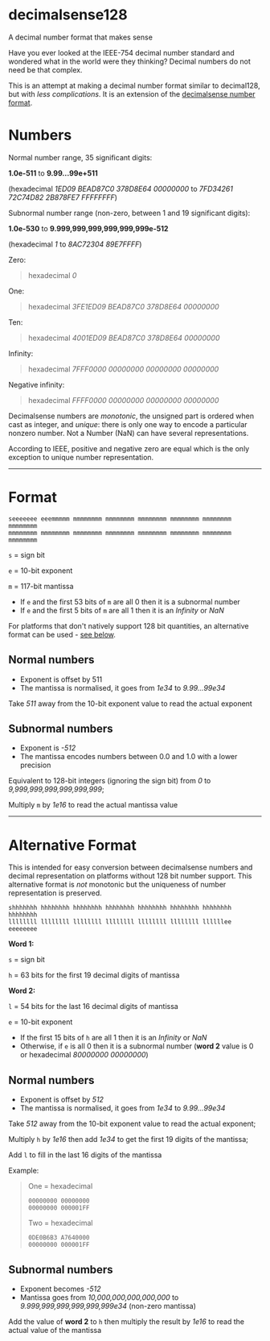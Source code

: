 # decimalsense128
A decimal number format that makes sense

Have you ever looked at the IEEE-754 decimal number standard and wondered what in the world were they thinking?
Decimal numbers do not need be that complex.

This is an attempt at making a decimal number format similar to decimal128, but with _less complications_. It is an extension of the [decimalsense number format](https://github.com/jido/decimalsense).

Numbers
=======

Normal number range, 35 significant digits:

**1.0e-511** to **9.99...99e+511**

(hexadecimal _1ED09 BEAD87C0 378D8E64 00000000_ to _7FD34261 72C74D82 2B878FE7 FFFFFFFF_)

Subnormal number range (non-zero, between 1 and 19 significant digits):

**1.0e-530** to **9.999,999,999,999,999,999e-512**

(hexadecimal _1_ to _8AC72304 89E7FFFF_)

Zero:

> hexadecimal _0_

One:

> hexadecimal _3FE1ED09 BEAD87C0 378D8E64 00000000_

Ten:

> hexadecimal _4001ED09 BEAD87C0 378D8E64 00000000_

Infinity:

> hexadecimal _7FFF0000 00000000 00000000 00000000_

Negative infinity:

> hexadecimal _FFFF0000 00000000 00000000 00000000_

Decimalsense numbers are _monotonic_, the unsigned part is ordered when cast as integer, and _unique_: 
there is only one way to encode a particular nonzero number.
Not a Number (NaN) can have several representations.

According to IEEE, positive and negative zero are equal which is the only exception to unique number representation.

----

Format
======

~~~
seeeeeee eeemmmmm mmmmmmmm mmmmmmmm mmmmmmmm mmmmmmmm mmmmmmmm mmmmmmmm
mmmmmmmm mmmmmmmm mmmmmmmm mmmmmmmm mmmmmmmm mmmmmmmm mmmmmmmm mmmmmmmm
~~~

   `s` = sign bit
   
   `e` = 10-bit exponent
   
   `m` = 117-bit mantissa

 * If `e` and the first 53 bits of `m` are all 0 then it is a subnormal number
 * If `e` and the first 5 bits of `m` are all 1 then it is an _Infinity_ or _NaN_

For platforms that don't natively support 128 bit quantities, an alternative format can be used - [see below](#alternative-format).

Normal numbers
--------------

 * Exponent is offset by 511
 * The mantissa is normalised, it goes from _1e34_ to _9.99...99e34_

Take _511_ away from the 10-bit exponent value to read the actual exponent

Subnormal numbers
-----------------

 * Exponent is _-512_
 * The mantissa encodes numbers between 0.0 and 1.0 with a lower precision

Equivalent to 128-bit integers (ignoring the sign bit) from _0_ to _9,999,999,999,999,999,999_;

Multiply `m` by _1e16_ to read the actual mantissa value

----

Alternative Format
==================

This is intended for easy conversion between decimalsense numbers and decimal representation on platforms without 128 bit number support.
This alternative format is _not_ monotonic but the uniqueness of number representation is preserved.

~~~
shhhhhhh hhhhhhhh hhhhhhhh hhhhhhhh hhhhhhhh hhhhhhhh hhhhhhhh hhhhhhhh
llllllll llllllll llllllll llllllll llllllll llllllll llllllee eeeeeeee
~~~

**Word 1:**

   `s` = sign bit
   
   `h` = 63 bits for the first 19 decimal digits of mantissa

**Word 2:**

   `l` = 54 bits for the last 16 decimal digits of mantissa
   
   `e` = 10-bit exponent

* If the first 15 bits of `h` are all 1 then it is an _Infinity_ or _NaN_
* Otherwise, if `e` is all 0 then it is a subnormal number (**word 2** value is 0 or hexadecimal _80000000 00000000_)

Normal numbers
--------------

 * Exponent is offset by _512_
 * The mantissa is normalised, it goes from _1e34_ to _9.99...99e34_

Take _512_ away from the 10-bit exponent value to read the actual exponent;

Multiply `h` by _1e16_ then add _1e34_ to get the first 19 digits of the mantissa;

Add `l` to fill in the last 16 digits of the mantissa

Example:

> One = hexadecimal
> ~~~
> 00000000 00000000
> 00000000 000001FF
> ~~~
>
> Two = hexadecimal
> ~~~
> 0DE0B6B3 A7640000
> 00000000 000001FF
> ~~~

Subnormal numbers
-----------------

 * Exponent becomes _-512_
 * Mantissa goes from _10,000,000,000,000,000_ to _9.999,999,999,999,999,999e34_ (non-zero mantissa)

Add the value of **word 2** to `h` then multiply the result by _1e16_ to read the actual value of the mantissa
